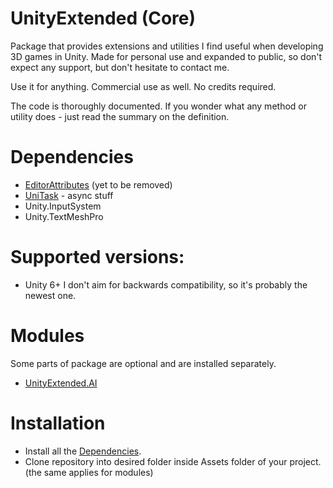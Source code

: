# UnityExtended (Core)
Package that provides extensions and utilities I find useful when developing 3D games in Unity.
Made for personal use and expanded to public, so don't expect any support, but don't hesitate to contact me.

Use it for anything. Commercial use as well. No credits required.

The code is thoroughly documented. If you wonder what any method or utility does - just read the summary on the definition.

# Dependencies
- [EditorAttributes](https://github.com/v0lt13/EditorAttributes) (yet to be removed)
- [UniTask](https://github.com/Cysharp/UniTask) - async stuff
- Unity.InputSystem
- Unity.TextMeshPro

# Supported versions:
- Unity 6+
I don't aim for backwards compatibility, so it's probably the newest one.

# Modules
Some parts of package are optional and are installed separately.
- [UnityExtended.AI](https://github.com/ArtemPindrus/UnityExtended.AI/tree/main)

# Installation
- Install all the [Dependencies](#dependencies).
- Clone repository into desired folder inside Assets folder of your project. (the same applies for modules)

